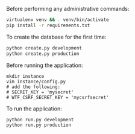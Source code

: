Before performing any administrative commands:
```bash
virtualenv venv && . venv/bin/activate
pip install -r requirements.txt
```


To create the database for the first time:
```bash
python create.py development
python create.py production
```

Before running the application:
```
mkdir instance
vim instance/config.py
# add the following:
# SECRET_KEY = 'mysecret'
# WTF_CSRF_SECRET_KEY = 'mycsrfsecret'
```

To run the application:
```bash
python run.py development
python run.py production
```
